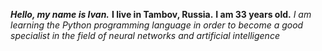 ***Hello, my name is Ivan.***
**I live in Tambov, Russia.**
**I am 33 years old.** 
*I am learning the Python programming language in order to become a good specialist in the field of neural networks and artificial intelligence*
